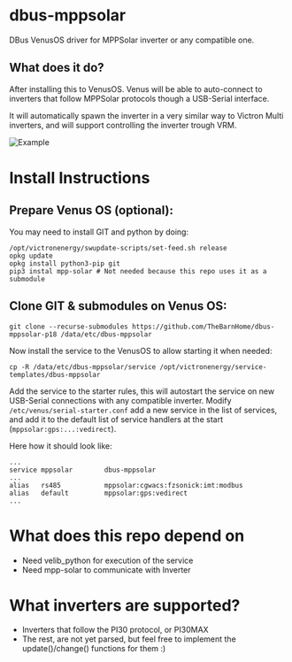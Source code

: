 # dbus-mppsolar

DBus VenusOS driver for MPPSolar inverter or any compatible one.

## What does it do?

After installing this to VenusOS. Venus will be able to auto-connect
to inverters that follow MPPSolar protocols though a USB-Serial interface.

It will automatically spawn the inverter in a very similar way to Victron
Multi inverters, and will support controlling the inverter trough VRM.

![Example](image.png)

# Install Instructions

## Prepare Venus OS (optional):

You may need to install GIT and python by doing:

```
/opt/victronenergy/swupdate-scripts/set-feed.sh release 
opkg update
opkg install python3-pip git
pip3 instal mpp-solar # Not needed because this repo uses it as a submodule
```

## Clone GIT & submodules on Venus OS:

```
git clone --recurse-submodules https://github.com/TheBarnHome/dbus-mppsolar-p18 /data/etc/dbus-mppsolar
```

Now install the service to the VenusOS to allow starting it when needed:
```
cp -R /data/etc/dbus-mppsolar/service /opt/victronenergy/service-templates/dbus-mppsolar
```

Add the service to the starter rules, this will autostart the service on new USB-Serial connections with any compatible inverter. Modify `/etc/venus/serial-starter.conf` add a new service in the list of services, and add it to the default list of service handlers at the start (`mppsolar:gps:...:vedirect`).

Here how it should look like:
```
...
service mppsolar        dbus-mppsolar
...
alias   rs485           mppsolar:cgwacs:fzsonick:imt:modbus
alias   default         mppsolar:gps:vedirect 
...
```

# What does this repo depend on

  * Need velib_python for execution of the service
  * Need mpp-solar to communicate with Inverter


# What inverters are supported?

  * Inverters that follow the PI30 protocol, or PI30MAX
  * The rest, are not yet parsed, but feel free to implement the update()/change() functions for them :)
